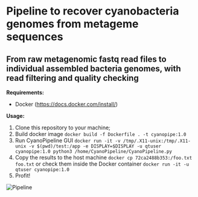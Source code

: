 # Pipeline to recover cyanobacteria genomes from metageme sequences
## From raw metagenomic fastq read files to individual assembled bacteria genomes, with read filtering and quality checking

**Requirements:**
- Docker (https://docs.docker.com/install/)

**Usage:**

1. Clone this repository to your machine;
2. Build docker image
```docker build -f Dockerfile . -t cyanopipe:1.0```
3. Run CyanoPipeline GUI
```docker run -it -v /tmp/.X11-unix:/tmp/.X11-unix -v $(pwd)/test:/app -e DISPLAY=$DISPLAY -u qtuser cyanopipe:1.0 python3 /home/CyanoPipeline/CyanoPipeline.py ```
4. Copy the results to the host machine
```docker cp 72ca2488b353:/foo.txt foo.txt```
or check them inside the Docker container
```docker run -it -u qtuser cyanopipe:1.0```
4. Profit!

![Pipeline](/resources/pipeline_flow.png?raw=true "CyanoPipe")

